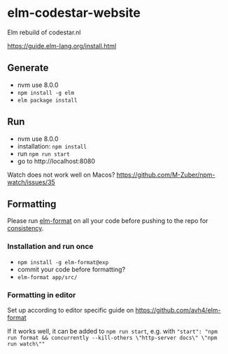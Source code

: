 # elm-codestar-website
Elm rebuild of codestar.nl

https://guide.elm-lang.org/install.html

## Generate

* nvm use 8.0.0
* `npm install -g elm`
* `elm package install`

## Run

* nvm use 8.0.0
* installation: `npm install`
* run `npm run start`
* go to http://localhost:8080

Watch does not work well on Macos? https://github.com/M-Zuber/npm-watch/issues/35

	
## Formatting

Please run [elm-format](https://github.com/avh4/elm-format) on all your code before pushing to the repo for [consistency](https://github.com/avh4/elm-format#elm-format).

### Installation and run once

* `npm install -g elm-format@exp`
* commit your code before formatting?
* `elm-format app/src/`

### Formatting in editor

Set up according to editor specific guide on https://github.com/avh4/elm-format

If it works well, it can be added to `npm run start`, e.g. with `"start": "npm run format && concurrently --kill-others \"http-server docs\" \"npm run watch\""`


